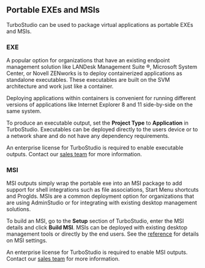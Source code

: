 ## Portable EXEs and MSIs

TurboStudio can be used to package virtual applications as portable EXEs and MSIs.

### EXE

A popular option for organizations that have an existing endpoint management solution like LANDesk Management Suite &reg;, Microsoft System Center, or Novell ZENworks is to deploy containerized applications as standalone executables. These executables are built on the SVM architecture and work just like a container. 

Deploying applications within containers is convenient for running different versions of applications like Internet Explorer 8 and 11 side-by-side on the same system. 

To produce an executable output, set the **Project Type** to **Application** in TurboStudio.   Executables can be deployed directly to the users device or to a network share and do not have any dependency requirements.

An enterprise license for TurboStudio is required to enable executable outputs. Contact our [sales team](mailto:sales@turbo.net) for more information.

### MSI

MSI outputs simply wrap the portable exe into an MSI package to add support for shell integrations such as file associations, Start Menu shortcuts and ProgIds. MSIs are a common deployment option for organizations that are using AdminStudio or for integrating with existing desktop management solutions. 

To build an MSI, go to the **Setup** section of TurboStudio, enter the MSI details and click **Build MSI**. MSIs can be deployed with existing desktop management tools or directly by the end users. See the [reference](/docs/reference) for details on MSI settings.

An enterprise license for TurboStudio is required to enable MSI outputs. Contact our [sales team](mailto:sales@turbo.net) for more information.